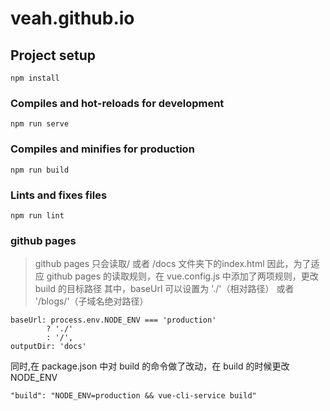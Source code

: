# veah.github.io

## Project setup
```
npm install
```

### Compiles and hot-reloads for development
```
npm run serve
```

### Compiles and minifies for production
```
npm run build
```

### Lints and fixes files
```
npm run lint
```

### github pages
> github pages 只会读取/ 或者 /docs 文件夹下的index.html
因此，为了适应 github pages 的读取规则，在 vue.config.js 中添加了两项规则，更改 build 的目标路径
其中，baseUrl 可以设置为 './'（相对路径） 或者 '/blogs/'（子域名绝对路径）
```
baseUrl: process.env.NODE_ENV === 'production'
        ? './'
        : '/',
outputDir: 'docs'
```

同时,在 package.json 中对 build 的命令做了改动，在 build 的时候更改 NODE_ENV
```
"build": "NODE_ENV=production && vue-cli-service build"
```
